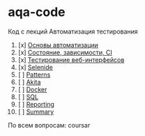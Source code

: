 # aqa-code
Код с лекций Автоматизация тестирования

1. [x] [Основы автоматизации](basics/)
1. [x] [Состояние, зависимости, CI](state/)
1. [x] [Тестирование веб-интерфейсов](web/)
1. [x] [Selenide](selenide/)
1. [ ] [Patterns](patterns/)
1. [ ] [Akita](akita/)
1. [ ] [Docker](docker/)
1. [ ] [SQL](sql/)
1. [ ] [Reporting](reporting/)
1. [ ] [Summary](summary/)

По всем вопросам: coursar
